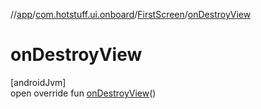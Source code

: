 //[app](../../../index.md)/[com.hotstuff.ui.onboard](../index.md)/[FirstScreen](index.md)/[onDestroyView](on-destroy-view.md)

# onDestroyView

[androidJvm]\
open override fun [onDestroyView](on-destroy-view.md)()
